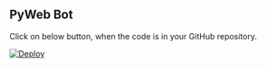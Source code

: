 ## PyWeb Bot


Click on below button, when the code is in your GitHub repository.

[![Deploy](https://www.herokucdn.com/deploy/button.svg)](https://heroku.com/deploy)

